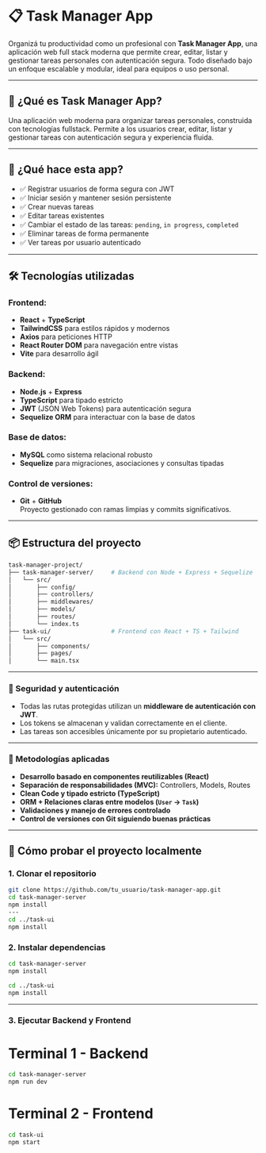# 📋 Task Manager App

Organizá tu productividad como un profesional con **Task Manager App**, una aplicación web full stack moderna que permite crear, editar, listar y gestionar tareas personales con autenticación segura. Todo diseñado bajo un enfoque escalable y modular, ideal para equipos o uso personal.

---

## 🚀 ¿Qué es Task Manager App?

Una aplicación web moderna para organizar tareas personales, construida con tecnologías fullstack. Permite a los usuarios crear, editar, listar y gestionar tareas con autenticación segura y experiencia fluida.

---

## 🚀 ¿Qué hace esta app?

- ✅ Registrar usuarios de forma segura con JWT
- ✅ Iniciar sesión y mantener sesión persistente
- ✅ Crear nuevas tareas
- ✅ Editar tareas existentes
- ✅ Cambiar el estado de las tareas: `pending`, `in progress`, `completed`
- ✅ Eliminar tareas de forma permanente
- ✅ Ver tareas por usuario autenticado

---

## 🛠️ Tecnologías utilizadas

### Frontend:
- **React** + **TypeScript**
- **TailwindCSS** para estilos rápidos y modernos
- **Axios** para peticiones HTTP
- **React Router DOM** para navegación entre vistas
- **Vite** para desarrollo ágil

### Backend:
- **Node.js** + **Express**
- **TypeScript** para tipado estricto
- **JWT** (JSON Web Tokens) para autenticación segura
- **Sequelize ORM** para interactuar con la base de datos

### Base de datos:
- **MySQL** como sistema relacional robusto
- **Sequelize** para migraciones, asociaciones y consultas tipadas

### Control de versiones:
- **Git** + **GitHub**  
  Proyecto gestionado con ramas limpias y commits significativos.

---

## 📦 Estructura del proyecto

```bash
task-manager-project/
├── task-manager-server/     # Backend con Node + Express + Sequelize
│   └── src/
│       ├── config/
│       ├── controllers/
│       ├── middlewares/
│       ├── models/
│       ├── routes/
│       └── index.ts
├── task-ui/                 # Frontend con React + TS + Tailwind
│   └── src/
│       ├── components/
│       ├── pages/
│       └── main.tsx
```
---

### 🔐 Seguridad y autenticación

- Todas las rutas protegidas utilizan un **middleware de autenticación con JWT**.
- Los tokens se almacenan y validan correctamente en el cliente.
- Las tareas son accesibles únicamente por su propietario autenticado.

---

### 🧠 Metodologías aplicadas

- **Desarrollo basado en componentes reutilizables (React)**
- **Separación de responsabilidades (MVC):** Controllers, Models, Routes
- **Clean Code y tipado estricto (TypeScript)**
- **ORM + Relaciones claras entre modelos (`User` → `Task`)**
- **Validaciones y manejo de errores controlado**
- **Control de versiones con Git siguiendo buenas prácticas**

---

## 🧪 Cómo probar el proyecto localmente

### 1. Clonar el repositorio
```bash
git clone https://github.com/tu_usuario/task-manager-app.git
cd task-manager-server
npm install
---
cd ../task-ui
npm install
```

### 2. Instalar dependencias
```bash
cd task-manager-server
npm install

cd ../task-ui
npm install
```
---
### 3. Ejecutar Backend y Frontend
# Terminal 1 - Backend
```bash
cd task-manager-server
npm run dev
```

# Terminal 2 - Frontend
```bash
cd task-ui
npm start
```
